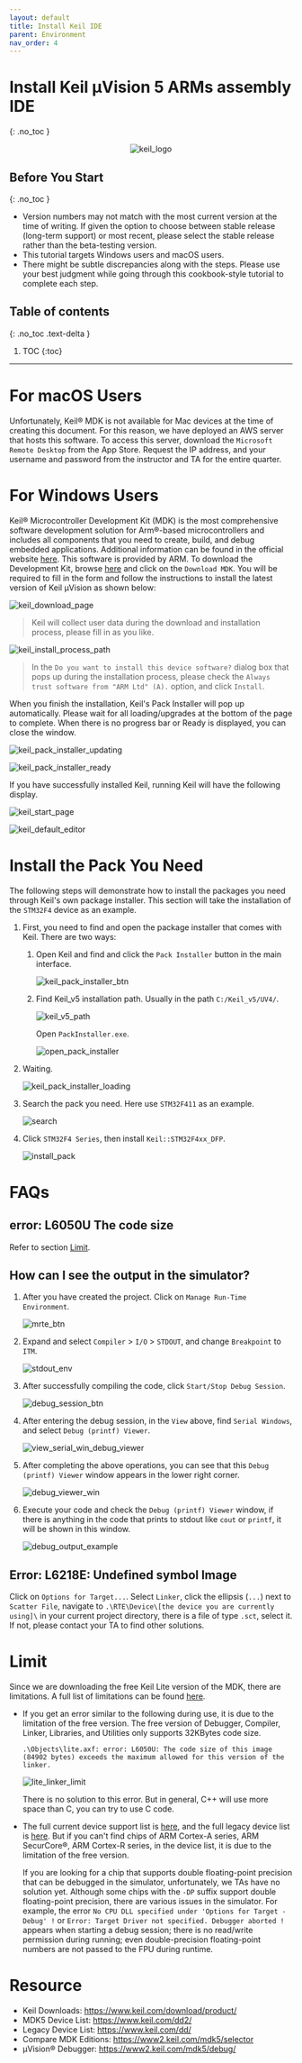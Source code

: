 ```yaml
---
layout: default
title: Install Keil IDE
parent: Environment
nav_order: 4
---
```


# Install Keil µVision 5 ARMs assembly IDE
{: .no_toc }

<p align="center"><img alt="keil_logo" src="/assets/images/install_keil/keil_logo.png"/></p>

## Before You Start
{: .no_toc }

* Version numbers may not match with the most current version at the time of writing. If given the option to choose between stable release (long-term support) or most recent, please select the stable release rather than the beta-testing version.
* This tutorial targets Windows users and macOS users.
* There might be subtle discrepancies along with the steps. Please use your best judgment while going through this cookbook-style tutorial to complete each step.

## Table of contents
{: .no_toc .text-delta }

1. TOC
{:toc}

---

# For macOS Users

Unfortunately, Keil® MDK is not available for Mac devices at the time of creating this document. For this reason, we have deployed an AWS server that hosts this software. To access this server, download the `Microsoft Remote Desktop` from the App Store. Request the IP address, and your username and password from the instructor and TA for the entire quarter.

# For Windows Users

Keil® Microcontroller Development Kit (MDK) is the most comprehensive software development solution for Arm®-based microcontrollers and includes all components that you need to create, build, and debug embedded applications. Additional information can be found in the official website [here](https://www2.keil.com/mdk5/uvision/). This software is provided by ARM. To download the Development Kit, browse [here](https://www2.keil.com/mdk5/) and click on the `Download MDK`. You will be required to fill in the form and follow the instructions to install the latest version of Keil µVision as shown below:

![keil_download_page](/assets/images/install_keil/keil_download_page.png)

> Keil will collect user data during the download and installation process, please fill in as you like.

![keil_install_process_path](/assets/images/install_keil/keil_install_process_path.png)

> In the `Do you want to install this device software?` dialog box that pops up during the installation process, please check the `Always trust software from "ARM Ltd" (A).` option, and click `Install`.

When you finish the installation, Keil's Pack Installer will pop up automatically. Please wait for all loading/upgrades at the bottom of the page to complete. When there is no progress bar or Ready is displayed, you can close the window.

![keil_pack_installer_updating](/assets/images/install_keil/keil_pack_installer_updating.png)

![keil_pack_installer_ready](/assets/images/install_keil/keil_pack_installer_ready.png)

If you have successfully installed Keil, running Keil will have the following display.

![keil_start_page](/assets/images/install_keil/keil_start_page.png)

![keil_default_editor](/assets/images/install_keil/keil_default_editor.png)

# Install the Pack You Need

The following steps will demonstrate how to install the packages you need through Keil's own package installer. This section will take the installation of the `STM32F4` device as an example.

 1. First, you need to find and open the package installer that comes with Keil. There are two ways:

     1. Open Keil and find and click the `Pack Installer` button in the main interface.

        ![keil_pack_installer_btn](/assets/images/install_keil/keil_pack_installer_btn.png)

     2. Find Keil_v5 installation path. Usually in the path `C:/Keil_v5/UV4/`.

        ![keil_v5_path](/assets/images/install_keil/keil_v5_path.png)

        Open `PackInstaller.exe`.

        ![open_pack_installer](/assets/images/install_keil/open_pack_installer.png)

 2. Waiting.

    ![keil_pack_installer_loading](/assets/images/install_keil/keil_pack_installer_loading.png)

 3. Search the pack you need. Here use `STM32F411` as an example.

    ![search](/assets/images/install_keil/search.png)

 4. Click `STM32F4 Series`, then install `Keil::STM32F4xx_DFP`.

    ![install_pack](/assets/images/install_keil/install_pack.png)

# FAQs

## error: L6050U The code size

Refer to section [Limit](#limit).

## How can I see the output in the simulator?

 1. After you have created the project. Click on `Manage Run-Time Environment`.

    ![mrte_btn](/assets/images/install_keil/mrte_btn.png)

 2. Expand and select `Compiler` > `I/O` > `STDOUT`, and change `Breakpoint` to `ITM`.

    ![stdout_env](/assets/images/install_keil/stdout_env.png)

 3. After successfully compiling the code, click `Start/Stop Debug Session`.

    ![debug_session_btn](/assets/images/install_keil/debug_session_btn.png)

 4. After entering the debug session, in the `View` above, find `Serial Windows`, and select `Debug (printf) Viewer`.

    ![view_serial_win_debug_viewer](/assets/images/install_keil/view_serial_win_debug_viewer.png)

 5. After completing the above operations, you can see that this `Debug (printf) Viewer` window appears in the lower right corner.

    ![debug_viewer_win](/assets/images/install_keil/debug_viewer_win.png)

 6. Execute your code and check the `Debug (printf) Viewer` window, if there is anything in the code that prints to stdout like `cout` or `printf`, it will be shown in this window.

    ![debug_output_example](/assets/images/install_keil/debug_output_example.png)

## Error: L6218E: Undefined symbol Image

Click on `Options for Target...`. Select `Linker`, click the ellipsis (`...`) next to `Scatter File`, navigate to `.\RTE\Device\[the device you are currently using]\` in your current project directory, there is a file of type `.sct`, select it. If not, please contact your TA to find other solutions.

# Limit

Since we are downloading the free Keil Lite version of the MDK, there are limitations. A full list of limitations can be found [here](https://www2.keil.com/mdk5/selector).

* If you get an error similar to the following during use, it is due to the limitation of the free version. The free version of Debugger, Compiler, Linker, Libraries, and Utilities only supports 32KBytes code size.

  `.\Objects\lite.axf: error: L6050U: The code size of this image (84902 bytes) exceeds the maximum allowed for this version of the linker.`

  ![lite_linker_limit](/assets/images/install_keil/lite_linker_limit.png)

  There is no solution to this error. But in general, C++ will use more space than C, you can try to use C code.

* The full current device support list is [here](https://www.keil.com/dd2/), and the full legacy device list is [here](https://www.keil.com/dd/). But if you can't find chips of ARM Cortex-A series, ARM SecurCore®, ARM Cortex-R series, in the device list, it is due to the limitation of the free version.

  If you are looking for a chip that supports double floating-point precision that can be debugged in the simulator, unfortunately, we TAs have no solution yet. Although some chips with the `-DP` suffix support double floating-point precision, there are various issues in the simulator. For example, the error `No CPU DLL specified under 'Options for Target - Debug' !` or `Error: Target Driver not specified. Debugger aborted !` appears when starting a debug session; there is no read/write permission during running; even double-precision floating-point numbers are not passed to the FPU during runtime.

# Resource

* Keil Downloads: <https://www.keil.com/download/product/>
* MDK5 Device List: <https://www.keil.com/dd2/>
* Legacy Device List: <https://www.keil.com/dd/>
* Compare MDK Editions: <https://www2.keil.com/mdk5/selector>
* µVision® Debugger: <https://www2.keil.com/mdk5/debug/>
